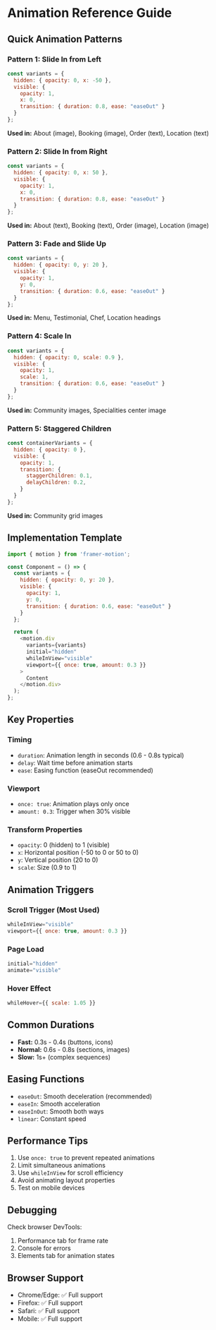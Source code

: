 # Animation Reference Guide

## Quick Animation Patterns

### Pattern 1: Slide In from Left
```javascript
const variants = {
  hidden: { opacity: 0, x: -50 },
  visible: {
    opacity: 1,
    x: 0,
    transition: { duration: 0.8, ease: "easeOut" }
  }
};
```
**Used in:** About (image), Booking (image), Order (text), Location (text)

### Pattern 2: Slide In from Right
```javascript
const variants = {
  hidden: { opacity: 0, x: 50 },
  visible: {
    opacity: 1,
    x: 0,
    transition: { duration: 0.8, ease: "easeOut" }
  }
};
```
**Used in:** About (text), Booking (text), Order (image), Location (image)

### Pattern 3: Fade and Slide Up
```javascript
const variants = {
  hidden: { opacity: 0, y: 20 },
  visible: {
    opacity: 1,
    y: 0,
    transition: { duration: 0.6, ease: "easeOut" }
  }
};
```
**Used in:** Menu, Testimonial, Chef, Location headings

### Pattern 4: Scale In
```javascript
const variants = {
  hidden: { opacity: 0, scale: 0.9 },
  visible: {
    opacity: 1,
    scale: 1,
    transition: { duration: 0.6, ease: "easeOut" }
  }
};
```
**Used in:** Community images, Specialities center image

### Pattern 5: Staggered Children
```javascript
const containerVariants = {
  hidden: { opacity: 0 },
  visible: {
    opacity: 1,
    transition: {
      staggerChildren: 0.1,
      delayChildren: 0.2,
    }
  }
};
```
**Used in:** Community grid images

## Implementation Template

```javascript
import { motion } from 'framer-motion';

const Component = () => {
  const variants = {
    hidden: { opacity: 0, y: 20 },
    visible: {
      opacity: 1,
      y: 0,
      transition: { duration: 0.6, ease: "easeOut" }
    }
  };

  return (
    <motion.div
      variants={variants}
      initial="hidden"
      whileInView="visible"
      viewport={{ once: true, amount: 0.3 }}
    >
      Content
    </motion.div>
  );
};
```

## Key Properties

### Timing
- `duration`: Animation length in seconds (0.6 - 0.8s typical)
- `delay`: Wait time before animation starts
- `ease`: Easing function (easeOut recommended)

### Viewport
- `once: true`: Animation plays only once
- `amount: 0.3`: Trigger when 30% visible

### Transform Properties
- `opacity`: 0 (hidden) to 1 (visible)
- `x`: Horizontal position (-50 to 0 or 50 to 0)
- `y`: Vertical position (20 to 0)
- `scale`: Size (0.9 to 1)

## Animation Triggers

### Scroll Trigger (Most Used)
```javascript
whileInView="visible"
viewport={{ once: true, amount: 0.3 }}
```

### Page Load
```javascript
initial="hidden"
animate="visible"
```

### Hover Effect
```javascript
whileHover={{ scale: 1.05 }}
```

## Common Durations

- **Fast:** 0.3s - 0.4s (buttons, icons)
- **Normal:** 0.6s - 0.8s (sections, images)
- **Slow:** 1s+ (complex sequences)

## Easing Functions

- `easeOut`: Smooth deceleration (recommended)
- `easeIn`: Smooth acceleration
- `easeInOut`: Smooth both ways
- `linear`: Constant speed

## Performance Tips

1. Use `once: true` to prevent repeated animations
2. Limit simultaneous animations
3. Use `whileInView` for scroll efficiency
4. Avoid animating layout properties
5. Test on mobile devices

## Debugging

Check browser DevTools:
1. Performance tab for frame rate
2. Console for errors
3. Elements tab for animation states

## Browser Support

- Chrome/Edge: ✅ Full support
- Firefox: ✅ Full support
- Safari: ✅ Full support
- Mobile: ✅ Full support



